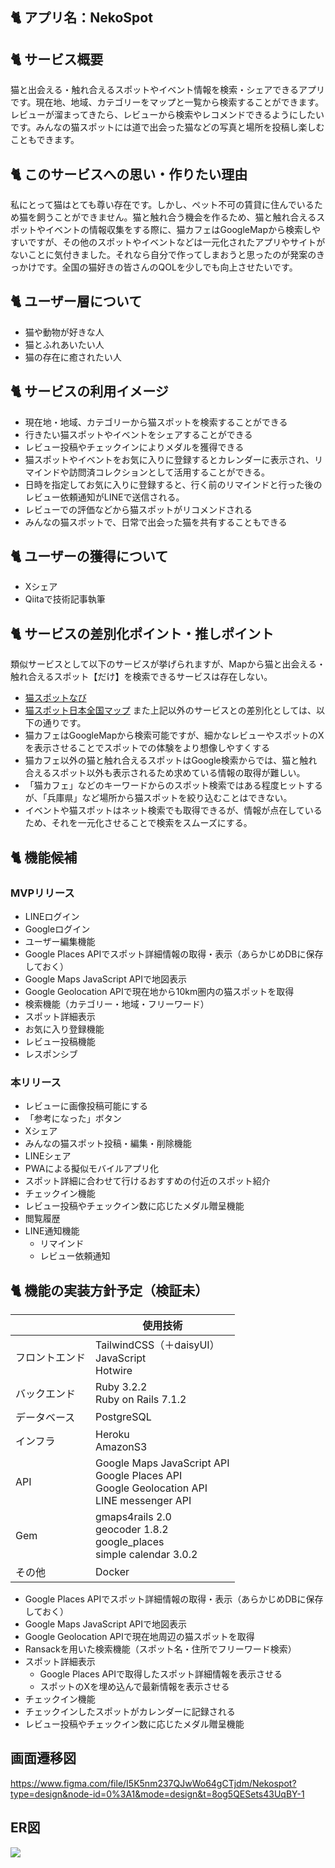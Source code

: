 ## 🐈 アプリ名：NekoSpot
## 🐈 サービス概要
猫と出会える・触れ合えるスポットやイベント情報を検索・シェアできるアプリです。現在地、地域、カテゴリーをマップと一覧から検索することができます。レビューが溜まってきたら、レビューから検索やレコメンドできるようにしたいです。みんなの猫スポットには道で出会った猫などの写真と場所を投稿し楽しむこともできます。
## 🐈 このサービスへの思い・作りたい理由
私にとって猫はとても尊い存在です。しかし、ペット不可の賃貸に住んでいるため猫を飼うことができません。猫と触れ合う機会を作るため、猫と触れ合えるスポットやイベントの情報収集をする際に、猫カフェはGoogleMapから検索しやすいですが、その他のスポットやイベントなどは一元化されたアプリやサイトがないことに気付きました。それなら自分で作ってしまおうと思ったのが発案のきっかけです。全国の猫好きの皆さんのQOLを少しでも向上させたいです。
## 🐈 ユーザー層について
- 猫や動物が好きな人
- 猫とふれあいたい人
- 猫の存在に癒されたい人
## 🐈 サービスの利用イメージ
- 現在地・地域、カテゴリーから猫スポットを検索することができる
- 行きたい猫スポットやイベントをシェアすることができる
- レビュー投稿やチェックインによりメダルを獲得できる
- 猫スポットやイベントをお気に入りに登録するとカレンダーに表示され、リマインドや訪問済コレクションとして活用することができる。
- 日時を指定してお気に入りに登録すると、行く前のリマインドと行った後のレビュー依頼通知がLINEで送信される。
- レビューでの評価などから猫スポットがリコメンドされる
- みんなの猫スポットで、日常で出会った猫を共有することもできる
## 🐈 ユーザーの獲得について
- Xシェア
- Qiitaで技術記事執筆
## 🐈 サービスの差別化ポイント・推しポイント
類似サービスとして以下のサービスが挙げられますが、Mapから猫と出会える・触れ合えるスポット【だけ】を検索できるサービスは存在しない。
- [猫スポットなび](https://nekospot.com/)
- [猫スポット日本全国マップ](https://nekospot.info/)
また上記以外のサービスとの差別化としては、以下の通りです。
- 猫カフェはGoogleMapから検索可能ですが、細かなレビューやスポットのXを表示させることでスポットでの体験をより想像しやすくする
- 猫カフェ以外の猫と触れ合えるスポットはGoogle検索からでは、猫と触れ合えるスポット以外も表示されるため求めている情報の取得が難しい。
- 「猫カフェ」などのキーワードからのスポット検索ではある程度ヒットするが、「兵庫県」など場所から猫スポットを絞り込むことはできない。
- イベントや猫スポットはネット検索でも取得できるが、情報が点在しているため、それを一元化させることで検索をスムーズにする。
## 🐈 機能候補
### MVPリリース
- LINEログイン
- Googleログイン
- ユーザー編集機能
- Google Places APIでスポット詳細情報の取得・表示（あらかじめDBに保存しておく）
- Google Maps JavaScript APIで地図表示
- Google Geolocation APIで現在地から10km圏内の猫スポットを取得
- 検索機能（カテゴリー・地域・フリーワード）
- スポット詳細表示
- お気に入り登録機能
- レビュー投稿機能
- レスポンシブ
### 本リリース
- レビューに画像投稿可能にする
- 「参考になった」ボタン
- Xシェア
- みんなの猫スポット投稿・編集・削除機能
- LINEシェア
- PWAによる擬似モバイルアプリ化
- スポット詳細に合わせて行けるおすすめの付近のスポット紹介
- チェックイン機能
- レビュー投稿やチェックイン数に応じたメダル贈呈機能
- 閲覧履歴
- LINE通知機能
  - リマインド
  - レビュー依頼通知
## 🐈 機能の実装方針予定（検証未）
|  | 使用技術 |
| ---- | ---- |
| フロントエンド | TailwindCSS（＋daisyUI）<br>JavaScript<br>Hotwire |
| バックエンド | Ruby 3.2.2<br>Ruby on Rails 7.1.2 |
| データベース | PostgreSQL |
| インフラ | Heroku<br>AmazonS3 |
| API | Google Maps JavaScript API<br>Google Places API<br>Google Geolocation API<br>LINE messenger API |
| Gem | gmaps4rails 2.0<br>geocoder 1.8.2<br>google_places<br>simple calendar 3.0.2 |
| その他 | Docker |
- Google Places APIでスポット詳細情報の取得・表示（あらかじめDBに保存しておく）
- Google Maps JavaScript APIで地図表示
- Google Geolocation APIで現在地周辺の猫スポットを取得
- Ransackを用いた検索機能（スポット名・住所でフリーワード検索）
- スポット詳細表示
  - Google Places APIで取得したスポット詳細情報を表示させる
  - スポットのXを埋め込んで最新情報を表示させる
- チェックイン機能
 - チェックインしたスポットがカレンダーに記録される
- レビュー投稿やチェックイン数に応じたメダル贈呈機能

## 画面遷移図
https://www.figma.com/file/I5K5nm237QJwWo64gCTjdm/Nekospot?type=design&node-id=0%3A1&mode=design&t=8og5QESets43UqBY-1

## ER図
[![](https://mermaid.ink/img/pako:eNqtVVtv0zAU_itWnrc_0GfECy9IvFaK3OQ0tZbEleMMqm4S1GIqQqiVpg4qQGhITOtAXMSlYmPbf8G9_gvspknTtIVCUaTcvs_H53z-jl01LGqDkTOA3SDYYdjL-2EALEB7e9vbtIqCMuVmgdIdD7OdAOVQ3lDXPIfBLoG7K0D1UQzdGRiTV8AW5uBQRmAugxkeff0-uUUO8bADKwjZ7Bk4hPoJXGZQBIuHLDU-_W9pltGFUKREVb8iVCAO8TkiNrp9K_oTcEZ8B7nEB1NTTWLPAT72QEWU4kSKH7L2Td37zSd6ghQJ72KOmabVXkvRlLVrRYs5akJwgCFGXR1pcNoZt5sxyIkHAcdeGVkMlO62iXkWCct2CtmPyoqKXVmWVoeBbyl1pstZQTcXsZmKCZqpu_ZdipdSCCnqi3WXqcrQNbV_FXcsvvauroets36jmxXIVusUKE7vsjF4dD8bpkSV-n7oFUCLOH5-Mep8WhqHlsH31YtZouGEevS4f_500K6Njw5jqg2W8pqLXMwJDyeZDbsf-ucnCwTqOzFjdHGZYsR5udiCxBAc7imJIxdnhDloD1-8ygxmanr1yBsOpY4LUryT4lCKN9pGD97_fPZw0Pr4X1wQd9Y6XtD87EpPhqdiptr_T12TmOStFAey9kWKs3R_TAPG3bxOtNSwdIevU1s0zTIfz-US7TTrBNTbwbKmmRMx6e54uYfdRr9ZH3VavavjZH21dQrUrkzE-izFsRTqXt94_eOte5NyIkkSZDMvzk6Cv7bjqlT_ISFjy_CAeZjY6lidJJI3eAmUEwx9PNhQxKHLtfqaikNO71R8y8hxFsKWEQWbnsVGrojdAPZ_AVgc2Cw?type=png)](https://mermaid.live/edit#pako:eNqtVVtv0zAU_itWnrc_0GfECy9IvFaK3OQ0tZbEleMMqm4S1GIqQqiVpg4qQGhITOtAXMSlYmPbf8G9_gvspknTtIVCUaTcvs_H53z-jl01LGqDkTOA3SDYYdjL-2EALEB7e9vbtIqCMuVmgdIdD7OdAOVQ3lDXPIfBLoG7K0D1UQzdGRiTV8AW5uBQRmAugxkeff0-uUUO8bADKwjZ7Bk4hPoJXGZQBIuHLDU-_W9pltGFUKREVb8iVCAO8TkiNrp9K_oTcEZ8B7nEB1NTTWLPAT72QEWU4kSKH7L2Td37zSd6ghQJ72KOmabVXkvRlLVrRYs5akJwgCFGXR1pcNoZt5sxyIkHAcdeGVkMlO62iXkWCct2CtmPyoqKXVmWVoeBbyl1pstZQTcXsZmKCZqpu_ZdipdSCCnqi3WXqcrQNbV_FXcsvvauroets36jmxXIVusUKE7vsjF4dD8bpkSV-n7oFUCLOH5-Mep8WhqHlsH31YtZouGEevS4f_500K6Njw5jqg2W8pqLXMwJDyeZDbsf-ucnCwTqOzFjdHGZYsR5udiCxBAc7imJIxdnhDloD1-8ygxmanr1yBsOpY4LUryT4lCKN9pGD97_fPZw0Pr4X1wQd9Y6XtD87EpPhqdiptr_T12TmOStFAey9kWKs3R_TAPG3bxOtNSwdIevU1s0zTIfz-US7TTrBNTbwbKmmRMx6e54uYfdRr9ZH3VavavjZH21dQrUrkzE-izFsRTqXt94_eOte5NyIkkSZDMvzk6Cv7bjqlT_ISFjy_CAeZjY6lidJJI3eAmUEwx9PNhQxKHLtfqaikNO71R8y8hxFsKWEQWbnsVGrojdAPZ_AVgc2Cw)